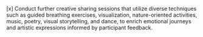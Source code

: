[x] Conduct further creative sharing sessions that utilize diverse techniques such as guided breathing exercises, visualization, nature-oriented activities, music, poetry, visual storytelling, and dance, to enrich emotional journeys and artistic expressions informed by participant feedback.